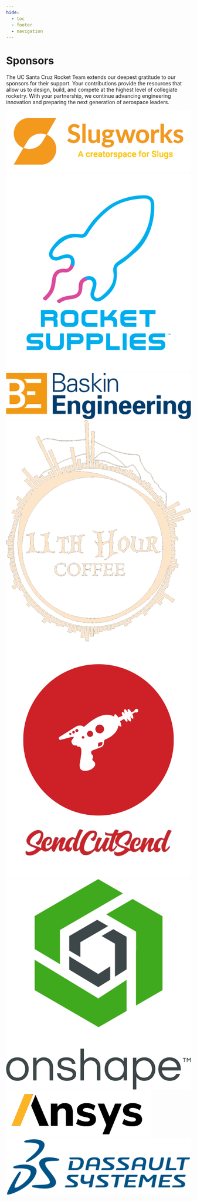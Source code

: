 ```yaml
---
hide:
  - toc
  - footer
  - navigation
---
```


# Sponsors

The UC Santa Cruz Rocket Team extends our deepest gratitude to our sponsors for
their support. Your contributions provide the resources that allow us to design,
build, and compete at the highest level of collegiate rocketry. With your
partnership, we continue advancing engineering innovation and preparing the next
generation of aerospace leaders.

<div class="sponsor-grid">
  <a href="https://slugworks.engineering.ucsc.edu/" target="_blank" rel="noopener">
    <img src="../assets/sponsors/slugworks.webp" alt="UCSC Slugworks">
  </a>
<a href="https://rocket.supplies/" target="_blank" rel="noopener">
    <img src="../assets/sponsors/rocketsupplies.webp" alt="Rocket Supplies">
  </a>
  <a href="https://engineering.ucsc.edu/" target="_blank" rel="noopener">
    <img src="../assets/sponsors/baskin.webp" alt="UCSC Baskin Engineering">
  </a>
  <a href="https://www.11thhourcoffee.com/" target="_blank" rel="noopener">
    <img src="../assets/sponsors/11thhour.webp" alt="11th Hour Coffee">
  </a>
    <a href="https://sendcutsend.com/" target="_blank" rel="noopener">
    <img src="../assets/sponsors/sendcutsend.webp" alt="Send Cut Send">
  </a>
    <a href="https://www.onshape.com/en/" target="_blank" rel="noopener">
    <img src="../assets/sponsors/onshape.webp" alt="OnShape">
  </a>
    <a href="https://www.ansys.com/" target="_blank" rel="noopener">
    <img src="../assets/sponsors/ansys.webp" alt="Ansys">
  </a>
    <a href="https://www.3ds.com/" target="_blank" rel="noopener">
    <img src="../assets/sponsors/dassault.webp" alt="Dassault Systèmes">
  </a>
</div>
